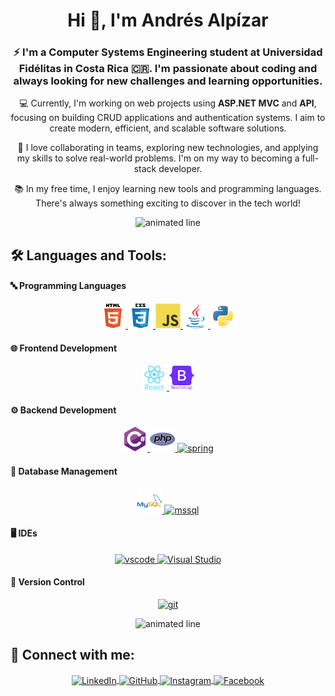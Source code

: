 <h1 align="center">Hi 👋, I'm Andrés Alpízar</h1>
<h3 align="center">⚡ I'm a Computer Systems Engineering student at Universidad Fidélitas in Costa Rica 🇨🇷. I'm passionate about coding and always looking for new challenges and learning opportunities.</h3>

<p align="center">💻 Currently, I'm working on web projects using <strong>ASP.NET MVC</strong> and <strong>API</strong>, focusing on building CRUD applications and authentication systems. I aim to create modern, efficient, and scalable software solutions.</p>

<p align="center">🚀 I love collaborating in teams, exploring new technologies, and applying my skills to solve real-world problems. I'm on my way to becoming a full-stack developer.</p>

<p align="center">📚 In my free time, I enjoy learning new tools and programming languages. There's always something exciting to discover in the tech world!</p>

<p align="center">
  <img src="https://user-images.githubusercontent.com/73097560/115834477-dbab4500-a447-11eb-908a-139a6edaec5c.gif" alt="animated line" />
</p>

<h2 align="left">🛠️ Languages and Tools:</h2>

<!-- Programming Languages -->
<h4 align="left">🔤 Programming Languages</h4>
<p align="center">
  <a href="https://www.w3.org/html/" target="_blank" rel="noreferrer"> 
    <img src="https://raw.githubusercontent.com/devicons/devicon/master/icons/html5/html5-original-wordmark.svg" alt="html5" width="40" height="40"/> 
  </a>
  <a href="https://www.w3schools.com/css/" target="_blank" rel="noreferrer"> 
    <img src="https://raw.githubusercontent.com/devicons/devicon/master/icons/css3/css3-original-wordmark.svg" alt="css3" width="40" height="40"/> 
  </a>
  <a href="https://www.javascript.com/" target="_blank" rel="noreferrer"> 
    <img src="https://raw.githubusercontent.com/devicons/devicon/master/icons/javascript/javascript-original.svg" alt="javascript" width="40" height="40"/> 
  </a>
  <a href="https://www.java.com" target="_blank" rel="noreferrer"> 
    <img src="https://raw.githubusercontent.com/devicons/devicon/master/icons/java/java-original.svg" alt="java" width="40" height="40"/> 
  </a>
  <a href="https://www.python.org/" target="_blank" rel="noreferrer"> 
    <img src="https://raw.githubusercontent.com/devicons/devicon/master/icons/python/python-original.svg" alt="python" width="40" height="40"/> 
  </a>
</p>

<!-- Frontend Development -->
<h4 align="left">🌐 Frontend Development</h4>
<p align="center">
  <a href="https://reactjs.org/" target="_blank" rel="noreferrer"> 
    <img src="https://raw.githubusercontent.com/devicons/devicon/master/icons/react/react-original-wordmark.svg" alt="react" width="40" height="40"/> 
  </a>
  <a href="https://getbootstrap.com" target="_blank" rel="noreferrer"> 
    <img src="https://raw.githubusercontent.com/devicons/devicon/master/icons/bootstrap/bootstrap-plain-wordmark.svg" alt="bootstrap" width="40" height="40"/> 
  </a>
</p>

<!-- Backend Development -->
<h4 align="left">⚙️ Backend Development</h4>
<p align="center">
  <a href="https://www.w3schools.com/cs/" target="_blank" rel="noreferrer"> 
    <img src="https://raw.githubusercontent.com/devicons/devicon/master/icons/csharp/csharp-original.svg" alt="csharp" width="40" height="40"/> 
  </a>
  <a href="https://www.php.net" target="_blank" rel="noreferrer"> 
    <img src="https://raw.githubusercontent.com/devicons/devicon/master/icons/php/php-original.svg" alt="php" width="40" height="40"/> 
  </a>
  <a href="https://spring.io/" target="_blank" rel="noreferrer"> 
    <img src="https://www.vectorlogo.zone/logos/springio/springio-icon.svg" alt="spring" width="40" height="40"/> 
  </a>
</p>

<!-- Database Management -->
<h4 align="left">💾 Database Management</h4>
<p align="center">
  <a href="https://www.mysql.com/" target="_blank" rel="noreferrer"> 
    <img src="https://raw.githubusercontent.com/devicons/devicon/master/icons/mysql/mysql-original-wordmark.svg" alt="mysql" width="40" height="40"/> 
  </a>
  <a href="https://www.microsoft.com/en-us/sql-server" target="_blank" rel="noreferrer"> 
    <img src="https://www.svgrepo.com/show/303229/microsoft-sql-server-logo.svg" alt="mssql" width="40" height="40"/> 
  </a>
</p>

<!-- IDEs -->
<h4 align="left">🖥 IDEs</h4>
<p align="center">
  <a href="https://code.visualstudio.com/" target="_blank" rel="noreferrer"> 
    <img src="https://upload.wikimedia.org/wikipedia/commons/9/9a/Visual_Studio_Code_1.35_icon.svg" alt="vscode" width="40" height="40"/> 
  </a>
  <a href="https://visualstudio.microsoft.com/" target="_blank" rel="noreferrer"> 
    <img src="https://visualstudio.microsoft.com/wp-content/uploads/2021/10/Product-Icon.svg" alt="Visual Studio" width="40" height="40"/> 
  </a>
</p>

<!-- Version Control -->
<h4 align="left">📂 Version Control</h4>
<p align="center">
  <a href="https://git-scm.com/" target="_blank" rel="noreferrer"> 
    <img src="https://www.vectorlogo.zone/logos/git-scm/git-scm-icon.svg" alt="git" width="40" height="40"/> 
  </a>
</p>

<p align="center">
  <img src="https://user-images.githubusercontent.com/73097560/115834477-dbab4500-a447-11eb-908a-139a6edaec5c.gif" alt="animated line" />
</p>

<h2 align="left">📱 Connect with me:</h2>
<p align="center">
  <a href="https://www.linkedin.com/in/your-linkedin-profile" target="blank">
    <img align="center" src="https://img.icons8.com/nolan/64/linkedin.png" alt="LinkedIn" height="40" width="40" />
  </a>
  <a href="https://github.com/AndresALPD" target="blank">
    <img align="center" src="https://img.icons8.com/nolan/64/github.png" alt="GitHub" height="40" width="40" />
  </a>
  <a href="https://www.instagram.com/andres_alpizarr/" target="blank">
    <img align="center" src="https://img.icons8.com/nolan/64/instagram-new.png" alt="Instagram" height="40" width="40" />
  </a>
  <a href="https://www.facebook.com/profile.php?id=100009119623055" target="blank">
    <img align="center" src="https://img.icons8.com/nolan/64/facebook.png" alt="Facebook" height="40" width="40" />
  </a>
</p>

